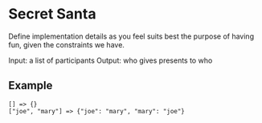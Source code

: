 # Secret Santa

Define implementation details as you feel suits best the purpose of having fun,
given the constraints we have.

Input: a list of participants
Output: who gives presents to who

## Example

```text
[] => {}
["joe", "mary"] => {"joe": "mary", "mary": "joe"}
```
